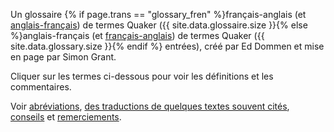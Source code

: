 Un glossaire {% if page.trans == "glossary_fren" %}français-anglais (et [anglais-français](/nouveau/glossaire)) de termes Quaker ({{ site.data.glossaire.size }}{% else %}anglais-français (et [français-anglais](/nouveau/glossaire_fran)) de termes Quaker ({{ site.data.glossary.size }}{% endif %} entrées), créé par Ed Dommen et mise en page par Simon Grant.

Cliquer sur les termes ci-dessous pour voir les définitions et les commentaires. 

Voir [abréviations](/glossary/abr), [des traductions de quelques textes souvent cités](/glossary/cite), [conseils](/glossary/conseils) et [remerciements](/glossary/remerciements).
